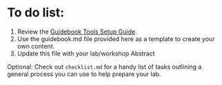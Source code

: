# To do list:

1. Review the [Guidebook Tools Setup Guide](https://github.com/ServiceNowEvents/Guidebook-Tools-Setup-Guide).
1. Use the guidebook.md file provided here as a template to create your own content.
1. Update this file with your lab/workshop Abstract

Optional: Check out `checklist.md` for a handy list of tasks outlining a general process you can use to help prepare your lab.
